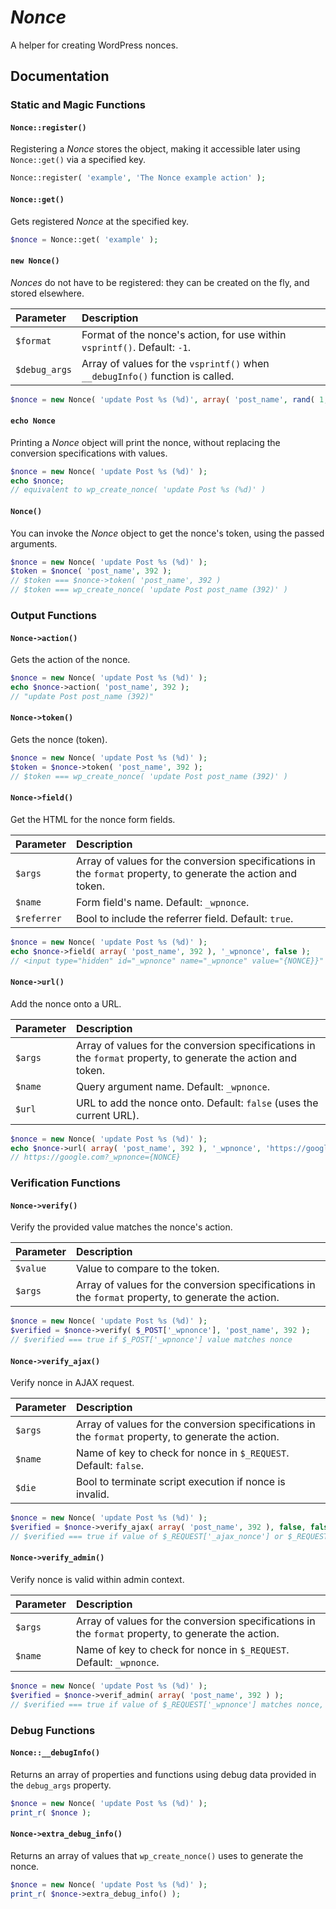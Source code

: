 # _Nonce_

A helper for creating WordPress nonces.

## Documentation

### Static and Magic Functions

#### `Nonce::register()`

Registering a _Nonce_ stores the object, making it accessible later using `Nonce::get()` via a specified key.

```php
Nonce::register( 'example', 'The Nonce example action' );
```

#### `Nonce::get()`

Gets registered _Nonce_ at the specified key.

```php
$nonce = Nonce::get( 'example' );
```

#### `new Nonce()`

_Nonces_ do not have to be registered: they can be created on the fly, and stored elsewhere.

|Parameter|Description|
|:---|:---|
|`$format`|Format of the nonce's action, for use within `vsprintf()`. Default: `-1`.|
|`$debug_args`|Array of values for the `vsprintf()` when `__debugInfo()` function is called.|

```php
$nonce = new Nonce( 'update Post %s (%d)', array( 'post_name', rand( 1, 100 ) ) );
```

#### `echo Nonce`

Printing a _Nonce_ object will print the nonce, without replacing the conversion specifications with values.

```php
$nonce = new Nonce( 'update Post %s (%d)' );
echo $nonce;
// equivalent to wp_create_nonce( 'update Post %s (%d)' )
```

#### `Nonce()`

You can invoke the _Nonce_ object to get the nonce's token, using the passed arguments.

```php
$nonce = new Nonce( 'update Post %s (%d)' );
$token = $nonce( 'post_name', 392 );
// $token === $nonce->token( 'post_name', 392 )
// $token === wp_create_nonce( 'update Post post_name (392)' )
```

### Output Functions

#### `Nonce->action()`

Gets the action of the nonce.

```php
$nonce = new Nonce( 'update Post %s (%d)' );
echo $nonce->action( 'post_name', 392 );
// "update Post post_name (392)"
```

#### `Nonce->token()`

Gets the nonce (token).

```php
$nonce = new Nonce( 'update Post %s (%d)' );
$token = $nonce->token( 'post_name', 392 );
// $token === wp_create_nonce( 'update Post post_name (392)' )
```

#### `Nonce->field()`

Get the HTML for the nonce form fields.

|Parameter|Description|
|:---|:---|
|`$args`|Array of values for the conversion specifications in the `format` property, to generate the action and token.|
|`$name`|Form field's name. Default: `_wpnonce`.|
|`$referrer`|Bool to include the referrer field. Default: `true`.|

```php
$nonce = new Nonce( 'update Post %s (%d)' );
echo $nonce->field( array( 'post_name', 392 ), '_wpnonce', false );
// <input type="hidden" id="_wpnonce" name="_wpnonce" value="{NONCE}}" />
```

#### `Nonce->url()`

Add the nonce onto a URL.

|Parameter|Description|
|:---|:---|
|`$args`|Array of values for the conversion specifications in the `format` property, to generate the action and token.|
|`$name`|Query argument name. Default: `_wpnonce`.|
|`$url`|URL to add the nonce onto. Default: `false` (uses the current URL).|

```php
$nonce = new Nonce( 'update Post %s (%d)' );
echo $nonce->url( array( 'post_name', 392 ), '_wpnonce', 'https://google.com' );
// https://google.com?_wpnonce={NONCE}
```

### Verification Functions

#### `Nonce->verify()`

Verify the provided value matches the nonce's action.

|Parameter|Description|
|:---|:---|
|`$value`|Value to compare to the token.|
|`$args`|Array of values for the conversion specifications in the `format` property, to generate the action.|

```php
$nonce = new Nonce( 'update Post %s (%d)' );
$verified = $nonce->verify( $_POST['_wpnonce'], 'post_name', 392 );
// $verified === true if $_POST['_wpnonce'] value matches nonce
```

#### `Nonce->verify_ajax()`

Verify nonce in AJAX request.

|Parameter|Description|
|:---|:---|
|`$args`|Array of values for the conversion specifications in the `format` property, to generate the action.|
|`$name`|Name of key to check for nonce in `$_REQUEST`. Default: `false`.|
|`$die`|Bool to terminate script execution if nonce is invalid.|

```php
$nonce = new Nonce( 'update Post %s (%d)' );
$verified = $nonce->verify_ajax( array( 'post_name', 392 ), false, false );
// $verified === true if value of $_REQUEST['_ajax_nonce'] or $_REQUEST['_wpnonce'] matches nonce
```

#### `Nonce->verify_admin()`

Verify nonce is valid within admin context.

|Parameter|Description|
|:---|:---|
|`$args`|Array of values for the conversion specifications in the `format` property, to generate the action.|
|`$name`|Name of key to check for nonce in `$_REQUEST`. Default: `_wpnonce`.|

```php
$nonce = new Nonce( 'update Post %s (%d)' );
$verified = $nonce->verif_admin( array( 'post_name', 392 ) );
// $verified === true if value of $_REQUEST['_wpnonce'] matches nonce, and referrer is the admin
```

### Debug Functions

#### `Nonce::__debugInfo()`

Returns an array of properties and functions using debug data provided in the `debug_args` property.

```php
$nonce = new Nonce( 'update Post %s (%d)' );
print_r( $nonce );
```

#### `Nonce->extra_debug_info()`

Returns an array of values that `wp_create_nonce()` uses to generate the nonce.

```php
$nonce = new Nonce( 'update Post %s (%d)' );
print_r( $nonce->extra_debug_info() );
```
